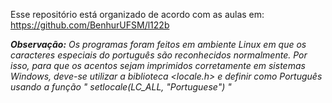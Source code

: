 Esse repositório está organizado de acordo com as aulas em: https://github.com/BenhurUFSM/l122b



***Observação:** 
Os programas foram feitos em ambiente Linux em que os caracteres especiais do português são reconhecidos normalmente. Por isso, para que os acentos sejam imprimidos corretamente em sistemas Windows, deve-se utilizar a biblioteca <locale.h> e definir como Português usando a função "  setlocale(LC_ALL, "Portuguese")  "*
